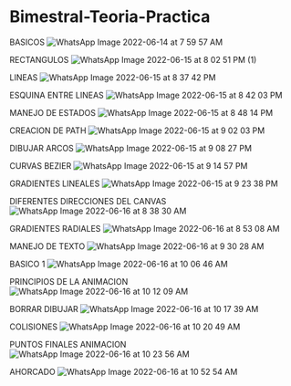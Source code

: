 # Bimestral-Teoria-Practica

BASICOS
![WhatsApp Image 2022-06-14 at 7 59 57 AM](https://user-images.githubusercontent.com/102996851/173583652-b04b419d-19b5-4803-9094-2e971526883b.jpeg)

RECTANGULOS
![WhatsApp Image 2022-06-15 at 8 02 51 PM (1)](https://user-images.githubusercontent.com/102996851/173972357-23545fa3-489c-4d05-8b8d-dc859187b349.jpeg)

LINEAS
![WhatsApp Image 2022-06-15 at 8 37 42 PM](https://user-images.githubusercontent.com/102996851/173972914-7e3c3fe5-d16b-4c48-b165-a26c81b45f14.jpeg)

ESQUINA ENTRE LINEAS
![WhatsApp Image 2022-06-15 at 8 42 03 PM](https://user-images.githubusercontent.com/102996851/173973285-27360994-cbea-45d3-9103-759d1be6c02f.jpeg)

MANEJO DE ESTADOS
![WhatsApp Image 2022-06-15 at 8 48 14 PM](https://user-images.githubusercontent.com/102996851/173973959-969ff130-78fb-4c50-9b6f-ba9e5eef88bf.jpeg)

CREACION DE PATH
![WhatsApp Image 2022-06-15 at 9 02 03 PM](https://user-images.githubusercontent.com/102996851/173975382-ab20c1b2-e549-4822-b0c0-786b4846f87d.jpeg)

DIBUJAR ARCOS
![WhatsApp Image 2022-06-15 at 9 08 27 PM](https://user-images.githubusercontent.com/102996851/173975951-96fcff0b-c6af-4826-b314-c9d96204e9cb.jpeg)

CURVAS BEZIER
![WhatsApp Image 2022-06-15 at 9 14 57 PM](https://user-images.githubusercontent.com/102996851/173976835-d6620924-686a-4a3a-bad2-66e412943243.jpeg)

GRADIENTES LINEALES
![WhatsApp Image 2022-06-15 at 9 23 38 PM](https://user-images.githubusercontent.com/102996851/173977775-2f7ead9f-d745-4c8d-8619-69b6c458d443.jpeg)

DIFERENTES DIRECCIONES DEL CANVAS
![WhatsApp Image 2022-06-16 at 8 38 30 AM](https://user-images.githubusercontent.com/102996851/174082994-881a4c2a-f661-4102-9916-30f84dff2fc6.jpeg)

GRADIENTES RADIALES
![WhatsApp Image 2022-06-16 at 8 53 08 AM](https://user-images.githubusercontent.com/102996851/174087679-78928176-0808-4557-b0a9-937ffe7cb016.jpeg)

MANEJO DE TEXTO
![WhatsApp Image 2022-06-16 at 9 30 28 AM](https://user-images.githubusercontent.com/102996851/174093777-c0a8798b-6a75-4c52-a88a-454b7c2e6f39.jpeg)

BASICO 1
![WhatsApp Image 2022-06-16 at 10 06 46 AM](https://user-images.githubusercontent.com/102996851/174101280-1b9300d8-2eaf-48ce-8e72-fed011cca596.jpeg)

PRINCIPIOS DE LA ANIMACION
![WhatsApp Image 2022-06-16 at 10 12 09 AM](https://user-images.githubusercontent.com/102996851/174102392-4f198426-9c5b-497f-8cd7-c5ec10bf6efb.jpeg)

BORRAR DIBUJAR 
![WhatsApp Image 2022-06-16 at 10 17 39 AM](https://user-images.githubusercontent.com/102996851/174103601-04f2f174-7981-44a4-9f05-6a4cfd53f220.jpeg)

COLISIONES
![WhatsApp Image 2022-06-16 at 10 20 49 AM](https://user-images.githubusercontent.com/102996851/174104178-d866c6f4-cbfb-407a-a6ca-31b1c012e064.jpeg)

PUNTOS FINALES ANIMACION 
![WhatsApp Image 2022-06-16 at 10 23 56 AM](https://user-images.githubusercontent.com/102996851/174104856-5596f64b-3c7a-4046-947e-b2296400e5f2.jpeg)

AHORCADO
![WhatsApp Image 2022-06-16 at 10 52 54 AM](https://user-images.githubusercontent.com/102996851/174113185-cdb92c09-3545-4b7d-bdd8-eee358948136.jpeg)

